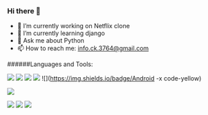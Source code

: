 ### Hi there 👋
- 🔭 I’m currently working on Netflix clone
- 🌱 I’m currently learning django
- 💬 Ask me about Python
- 📫 How to reach me: info.ck.3764@gmail.com

<!--
**Chintan8860/Chintan8860** is a ✨ _special_ ✨ repository because its `README.md` (this file) appears on your GitHub profile.

Here are some ideas to get you started:

- 🔭 I’m currently working on Netflix clone
- 🌱 I’m currently learning django
- 💬 Ask me about Python
- 📫 How to reach me: info.ck.3764@gmail.com

-->


######Languages and Tools:



 ![](https://img.shields.io/badge/html-css-red)  ![](https://img.shields.io/badge/c-c++-orange) ![](https://img.shields.io/badge/Python-brightgreen) ![](https://img.shields.io/badge/js-Php-blue) ![](https://img.shields.io/badge/Android -x code-yellow)


 ![](https://github-readme-stats.vercel.app/api?username=Chintan8860&show_icons=true&title_color=79ff97&icon_color=79ff97&text_color=9f9f9f&bg_color=151515&hide=["stars"])

 ![](https://github-readme-stats.vercel.app/api/pin/?username=Chintan8860&repo=Ultimate-Facebook-Scraper&show_icons=true&title_color=fff&icon_color=79ff97&text_color=9f9f9f&bg_color=151515)  ![](https://github-readme-stats.vercel.app/api/pin/?username=Chintan8860&repo=Live-Stock-Market-price&show_icons=true&title_color=fff&icon_color=79ff97&text_color=9f9f9f&bg_color=151515) ![](https://github-readme-stats.vercel.app/api/pin/?username=Chintan8860&repo=python-game&show_icons=true&title_color=fff&icon_color=79ff97&text_color=9f9f9f&bg_color=151515)
 
